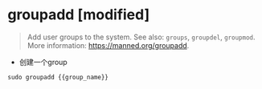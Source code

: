 # groupadd [modified]

> Add user groups to the system.
> See also: `groups`, `groupdel`, `groupmod`.
> More information: <https://manned.org/groupadd>.

- 创建一个group

`sudo groupadd {{group_name}}`
